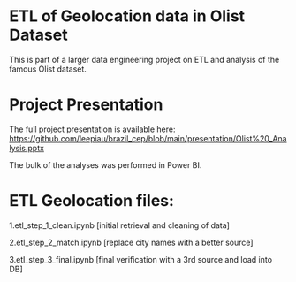 ﻿# ETL of Geolocation data in Olist Dataset

This is part of a larger data engineering project on ETL and analysis of the famous Olist dataset.

# Project Presentation
The full project presentation is available here:
https://github.com/leepiau/brazil_cep/blob/main/presentation/Olist%20_Analysis.pptx

The bulk of the analyses was performed in Power BI.

# ETL Geolocation files:
1.etl_step_1_clean.ipynb [initial retrieval and cleaning of data]

2.etl_step_2_match.ipynb [replace city names with a better source]

3.etl_step_3_final.ipynb [final verification with a 3rd source and load into DB]
